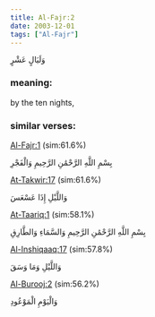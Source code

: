```yaml
---
title: Al-Fajr:2
date: 2003-12-01
tags: ["Al-Fajr"]
---
```

وَلَيَالٍ عَشْرٍ
### meaning: 
by the ten nights,
### similar verses: 

[Al-Fajr:1](/89/1) (sim:61.6%)

بِسْمِ اللَّهِ الرَّحْمَٰنِ الرَّحِيمِ وَالْفَجْرِ

[At-Takwir:17](/81/17) (sim:61.6%)

وَاللَّيْلِ إِذَا عَسْعَسَ

[At-Taariq:1](/86/1) (sim:58.1%)

بِسْمِ اللَّهِ الرَّحْمَٰنِ الرَّحِيمِ وَالسَّمَاءِ وَالطَّارِقِ

[Al-Inshiqaaq:17](/84/17) (sim:57.8%)

وَاللَّيْلِ وَمَا وَسَقَ

[Al-Burooj:2](/85/2) (sim:56.2%)

وَالْيَوْمِ الْمَوْعُودِ
